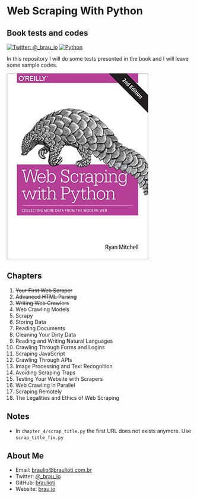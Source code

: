 # Web Scraping With Python
## Book tests and codes

[![Twitter: @_brau_io](https://img.shields.io/badge/contact-@_brau_io-blue.svg?style=flat)](https://twitter.com/braulio_info)
[![Python](https://upload.wikimedia.org/wikipedia/commons/f/fc/Blue_Python_3.7_Shield_Badge.svg)](https://www.python.org/)

In this repository I will do some tests presented in the book and I will leave some sample codes.

![GitHub Logo](book.jpg)

## Chapters

1. ~~Your First Web Scraper~~
2. ~~Advanced HTML Parsing~~
3. ~~Writing Web Crawlers~~
4. Web Crawling Models
5. Scrapy
6. Storing Data
7. Reading Documents
8. Cleaning Your Dirty Data
9. Reading and Writing Natural Languages
10. Crawling Through Forms and Logins
11. Scraping JavaScript
12. Crawling Through APIs
13. Image Processing and Text Recognition
14. Avoiding Scraping Traps
15. Testing Your Website with Scrapers
16. Web Crawling in Parallel
17. Scraping Remotely
18. The Legalities and Ethics of Web Scraping

## Notes

- In `chapter_4/scrap_title.py` the first URL does not exists anymore. Use `scrap_title_fix.py`

## About Me

- Email: braulio@braulioti.com.br
- Twitter: [@_brau_io](http://twitter.com/braulio_info)
- GitHub: [braulioti](https://github.com/braulioti)
- Website: [brau.io](https://brau.io)
